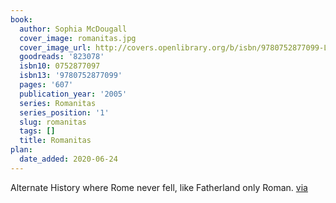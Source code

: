 ```yaml
---
book:
  author: Sophia McDougall
  cover_image: romanitas.jpg
  cover_image_url: http://covers.openlibrary.org/b/isbn/9780752877099-L.jpg
  goodreads: '823078'
  isbn10: 0752877097
  isbn13: '9780752877099'
  pages: '607'
  publication_year: '2005'
  series: Romanitas
  series_position: '1'
  slug: romanitas
  tags: []
  title: Romanitas
plan:
  date_added: 2020-06-24
---
```


Alternate History where Rome never fell, like Fatherland only Roman. [via](https://www.reddit.com/r/Fantasy/comments/h877m0/fantasy_world_based_on_classical_antiquity/fus3igx/)
